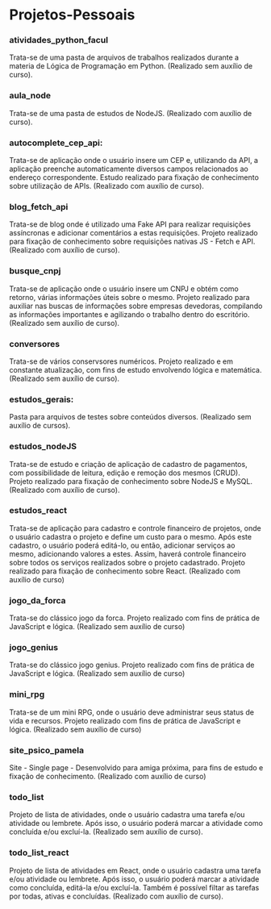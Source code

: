 # Projetos-Pessoais

### atividades_python_facul

Trata-se de uma pasta de arquivos de trabalhos realizados durante a materia de Lógica de Programação em Python.
(Realizado sem auxílio de curso).

### aula_node

Trata-se de uma pasta de estudos de NodeJS.
(Realizado com auxílio de curso).

### autocomplete_cep_api:

Trata-se de aplicação onde o usuário insere um CEP e, utilizando da API, a aplicação preenche automaticamente diversos campos relacionados ao endereço correspondente.
Estudo realizado para fixação de conhecimento sobre utilização de APIs.
(Realizado com auxílio de curso).

### blog_fetch_api

Trata-se de blog onde é utilizado uma Fake API para realizar requisições assíncronas e adicionar comentários a estas requisições.
Projeto realizado para fixação de conhecimento sobre requisições nativas JS - Fetch e API.
(Realizado com auxílio de curso).

### busque_cnpj

Trata-se de aplicação onde o usuário insere um CNPJ e obtém como retorno, várias informações úteis sobre o mesmo.
Projeto realizado para auxiliar nas buscas de informações sobre empresas devedoras, compilando as informações importantes e agilizando o trabalho dentro do escritório.
(Realizado sem auxílio de curso).

### conversores

Trata-se de vários conservsores numéricos.
Projeto realizado e em constante atualização, com fins de estudo envolvendo lógica e matemática.
(Realizado sem auxílio de curso).

### estudos_gerais:

Pasta para arquivos de testes sobre conteúdos diversos.
(Realizado sem auxílio de cursos).

### estudos_nodeJS

Trata-se de estudo e criação de aplicação de cadastro de pagamentos, com possibilidade de leitura, edição e remoção dos mesmos (CRUD).
Projeto realizado para fixação de conhecimento sobre NodeJS e MySQL.
(Realizado com auxílio de curso).

### estudos_react

Trata-se de aplicação para cadastro e controle financeiro de projetos, onde o usuário cadastra o projeto e define um custo para o mesmo. Após este cadastro, o usuário poderá editá-lo, ou então, adicionar serviços ao mesmo, adicionando valores a estes. Assim, haverá controle financeiro sobre todos os serviços realizados sobre o projeto cadastrado.
Projeto realizado para fixação de conhecimento sobre React.
(Realizado com auxílio de curso)

### jogo_da_forca

Trata-se do clássico jogo da forca.
Projeto realizado com fins de prática de JavaScript e lógica.
(Realizado sem auxílio de curso)

### jogo_genius

Trata-se do clássico jogo genius.
Projeto realizado com fins de prática de JavaScript e lógica.
(Realizado sem auxílio de curso)

### mini_rpg

Trata-se de um mini RPG, onde o usuário deve administrar seus status de vida e recursos.
Projeto realizado com fins de prática de JavaScript e lógica.
(Realizado sem auxílio de curso)

### site_psico_pamela

Site - Single page - Desenvolvido para amiga próxima, para fins de estudo e fixação de conhecimento.
(Realizado com auxílio de curso)

### todo_list

Projeto de lista de atividades, onde o usuário cadastra uma tarefa e/ou atividade ou lembrete.
Após isso, o usuário poderá marcar a atividade como concluída e/ou excluí-la.
(Realizado sem auxílio de curso).

### todo_list_react

Projeto de lista de atividades em React, onde o usuário cadastra uma tarefa e/ou atividade ou lembrete.
Após isso, o usuário poderá marcar a atividade como concluída, editá-la e/ou excluí-la.
Também é possível filtar as tarefas por todas, ativas e concluídas.
(Realizado com auxílio de curso).